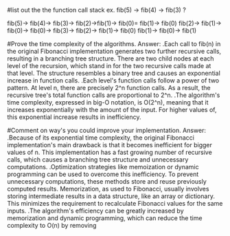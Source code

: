 #list out the the function call stack ex. fib(5) -> fib(4) -> fib(3) ?

fib(5)-> fib(4)-> fib(3)-> fib(2)->fib(1)-> fib(0)= fib(1)-> fib(0)
fib(2)-> fib(1)-> fib(0)-> fib(0)-> fib(3)-> fib(2)-> fib(1)-> fib(0) fib(1)-> fib(0)-> fib(1)

#Prove the time complexity of the algorithms.
Answer:
.Each call to fib(n) in the original Fibonacci implementation generates two further recursive calls, resulting in a branching tree 
 structure. There are two child nodes at each level of the recursion, which stand in for the two recursive calls made at that level. The 
 structure resembles a binary tree and causes an exponential increase in function calls.
.Each level's function calls follow a power of two pattern. At level n, there are precisely 2^n function calls. As a result, the recursive 
 tree's total function calls are proportional to 2^n.
.The algorithm's time complexity, expressed in big-O notation, is O(2^n), meaning that it increases exponentially with the amount of the 
 input. For higher values of, this exponential increase results in inefficiency.

 #Comment on way's you could improve your implementation.
Answer:
.Because of its exponential time complexity, the original Fibonacci implementation's main drawback is that it becomes inefficient for bigger 
 values of n. This implementation has a fast growing number of recursive calls, which causes a branching tree structure and unnecessary 
 computations.
.Optimization strategies like memoization or dynamic programming can be used to overcome this inefficiency. To prevent unnecessary 
 computations, these methods store and reuse previously computed results. Memorization, as used to Fibonacci, usually involves storing 
 intermediate results in a data structure, like an array or dictionary. This minimizes the requirement to recalculate Fibonacci values for 
 the same inputs.
.The algorithm's efficiency can be greatly increased by memorization and dynamic programming, which can reduce the time complexity to O(n) 
 by removing

